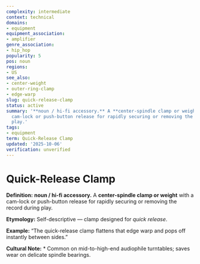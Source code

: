 ```yaml
---
complexity: intermediate
context: technical
domains:
- equipment
equipment_association:
- amplifier
genre_association:
- hip_hop
popularity: 5
pos: noun
regions:
- US
see_also:
- center-weight
- outer-ring-clamp
- edge-warp
slug: quick-release-clamp
status: active
summary: '**noun / hi-fi accessory.** A **center-spindle clamp or weight** with a
  cam-lock or push-button release for rapidly securing or removing the record during
  play.'
tags:
- equipment
term: Quick-Release Clamp
updated: '2025-10-06'
verification: unverified
---
```


# Quick-Release Clamp

**Definition:** **noun / hi-fi accessory.** A **center-spindle clamp or weight** with a cam-lock or push-button release for rapidly securing or removing the record during play.

**Etymology:** Self-descriptive — clamp designed for *quick release*.

**Example:** “The quick-release clamp flattens that edge warp and pops off instantly between sides.”

**Cultural Note:** * Common on mid-to-high-end audiophile turntables; saves wear on delicate spindle bearings.

